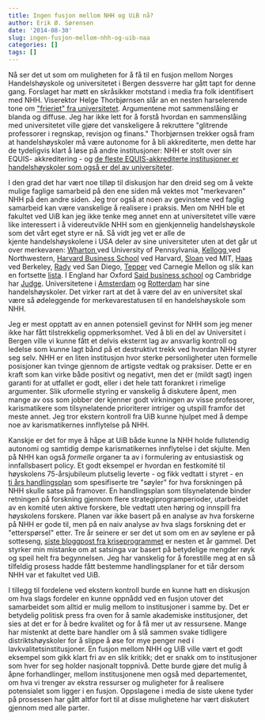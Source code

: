 ```yaml
---
title: Ingen fusjon mellom NHH og UiB nå?
author: Erik Ø. Sørensen
date: '2014-08-30'
slug: ingen-fusjon-mellom-nhh-og-uib-naa
categories: []
tags: []
---
```


Nå ser det ut som om muligheten for å få til en fusjon mellom Norges
Handelshøyskole og universitetet i Bergen dessverre har gått tapt for denne
gang. Forslaget har møtt en skråsikker motstand i media fra folk identifisert
med NHH. Viserektor Helge Thorbjørnsen slår an en nesten harselerende tone om
["frieriet" fra
universitetet](http://www.dn.no/meninger/debatt/2014/08/26/2159/Utdannelse/nei-til-frieri).
Argumentene mot sammenslåing er blanda og diffuse. Jeg har ikke lett for å
forstå hvordan en sammenslåing med universitetet ville gjøre det vanskeligere å
rekruttere "glitrende professorer i regnskap, revisjon og finans." Thorbjørnsen
trekker også fram at handelshøyskoler må være autonome for å bli akkrediterte,
men dette har de tydeligvis klart å løse på andre institusjoner: NHH er stolt
over sin EQUIS- akkreditering - og [de fleste EQUIS-akkrediterte institusjoner
er handelshøyskoler som også er del av
universiteter](http://www.efmd.org/accreditation-main/equis/accredited-schools).

I den grad det har vært noe tilløp til diskusjon har den dreid seg om å vekte mulige faglige samarbeid på den ene siden må vektes mot "merkevaren" NHH på den andre siden. Jeg tror også at noen av gevinstene ved faglig samarbeid kan være vanskelige å realisere i praksis. Men om NHH ble et fakultet ved UiB kan jeg ikke tenke meg annet enn at universitetet ville være like interessert i å videreutvikle NHH som en gjenkjennelig handelshøyskole som det vårt eget styre er nå. Så vidt jeg vet er alle de kjente handelshøyskolene i USA deler av sine universiteter uten at det går ut over merkevaren: [Wharton ](http://www.wharton.upenn.edu/)ved University of Pennsylvania, [Kellogg ](http://www.kellogg.northwestern.edu/)ved Northwestern, [Harvard Business School](http://www.hbs.edu/) ved Harvard, [Sloan](http://mitsloan.mit.edu/) ved MIT, [Haas](http://www.haas.berkeley.edu/) ved Berkeley, [Rady](http://rady.ucsd.edu/) ved San Diego, [Tepper](http://tepper.cmu.edu/) ved Carnegie Mellon og slik kan en fortsette [lista](http://en.wikipedia.org/wiki/List_of_business_schools_in_the_United_States). I England har Oxford [Said business school](http://www.sbs.ox.ac.uk/) og Cambridge har [Judge](http://www.jbs.cam.ac.uk/). Universitetene i [Amsterdam](http://abs.uva.nl/) og [Rotterdam](http://www.rsm.nl/) har sine handelshøyskoler. Det virker rart at det å være del av en universitet skal være så ødeleggende for merkevarestatusen til en handelshøyskole som NHH.

Jeg er mest opptatt av en annen potensiell gevinst for NHH som jeg mener ikke
har fått tilstrekkelig oppmerksomhet. Ved å bli en del av Universitet i Bergen
ville vi kunne fått et delvis eksternt lag av ansvarlig kontroll og ledelse som
kunne lagt bånd på et destruktivt trekk ved hvordan NHH styrer seg selv. NHH er
en liten institusjon hvor sterke personligheter uten formelle posisjoner kan
tvinge gjennom de artigste vedtak og praksiser. Dette er en kraft som kan virke
både positivt og negativt, men det er (mildt sagt) ingen garanti for at utfallet
er godt, eller i det hele tatt forankret i rimelige argumenter. Slik uformelle
styring er vanskelig å diskutere åpent, men mange av oss som jobber der kjenner
godt virkningen av visse professorer, karismatikere som
tilsynelatende prioriterer intriger og utspill framfor det meste annet. Jeg tror
ekstern kontroll fra UiB kunne hjulpet med å dempe noe av karismatikernes
innflytelse på NHH.

Kanskje er det for mye å håpe at UiB både kunne la NHH holde fullstendig
autonomi og samtidig dempe karismatikernes innflytelse i det skjulte. Men på NHH
kan også _formelle_ organer ta av i formulering av entusiastisk og
innfallsbasert policy. Et godt eksempel er hvordan en festkomité til høyskolens
75-årsjubileum plutselig leverte - og fikk vedtatt i styret - en [ti års
handlingsplan](http://www.nhh.no/2021) som spesifiserte tre "søyler" for hva
forskningen på NHH skulle satse på framover. En handlingsplan som tilsynelatende
binder retningen på forskning gjennom flere strategiprogramperioder, utarbeidet
av en komité uten aktive forskere, ble vedtatt uten høring og innspill fra
høyskolens forskere. Planen var ikke basert på en analyse av hva forskerne på
NHH er gode til, men på en naiv analyse av hva slags forskning det er
"etterspørsel" etter. Tre år seinere er ser det ut som om en av søylene er på
sotteseng, [siste bloggpost fra
kriseprogrammet](http://blogg.nhh.no/kriseprogrammet/) er nesten et år gammel.
Det styrker min mistanke om at satsinga var basert på betydelige mengder røyk og
speil helt fra begynnelsen. Jeg har vanskelig for å forestille meg at en så
tilfeldig prosess hadde fått bestemme handlingsplaner for et tiår dersom NHH var
et fakultet ved UiB.

I tillegg til fordelene ved ekstern kontroll burde en kunne hatt en diskusjon om
hva slags fordeler en kunne oppnådd ved en fusjon utover det samarbeidet som
alltid er mulig mellom to institusjoner i samme by. Det er betydelig politisk
press fra oven for å samle akademiske institusjoner, det sies at det er for å
bedre kvalitet og for å få mer ut av ressursene. Mange har mistenkt at dette
bare handler om å slå sammen svake tidligere distriktshøyskoler for å slippe å
øse for mye penger ned i lavkvalitetsinstitusjoner. En fusjon mellom NHH og UiB
ville vært et godt eksempel som gikk klart fri av en slik kritikk; det er snakk
om to institusjoner som hver for seg holder nasjonalt toppnivå. Dette burde
gjøre det mulig å åpne forhandlinger, mellom institusjonene men også med
departementet, om hva vi trenger av ekstra ressurser og muligheter for å
realisere potensialet som ligger i en fusjon. Oppslagene i media de siste ukene
tyder på prosessen har gått altfor fort til at disse mulighetene har vært
diskutert gjennom med alle parter.
